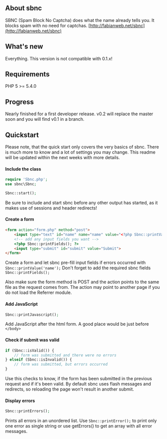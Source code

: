 ## About sbnc

SBNC (Spam Block No Captcha) does what the name already tells you. It blocks spam with no need for captchas.
[http://fabianweb.net/sbnc](http://fabianweb.net/sbnc)

## What's new

Everything. This version is not compatible with 0.1.x!

## Requirements

PHP 5 >= 5.4.0

## Progress

Nearly finished for a first developer release. v0.2 will replace the master soon and you will find v0.1 in a branch.

## Quickstart

Please note, that the quick start only covers the very basics of sbnc. There is much more to
know and a lot of settings you may change. This readme will be updated within the next weeks with more
details.

#### Include the class

```php
require 'Sbnc.php';
use sbnc\Sbnc;

Sbnc::start();
```

Be sure to include and start sbnc before any other output has started, as it makes use of sessions and
header redirects!

#### Create a form

```html
<form action="form.php" method="post">
    <input type="text" id="name" name="name" value="<?php Sbnc::printValue('name'); ?>">
    <!-- add any input fields you want -->
    <?php Sbnc::printFields(); ?>
    <input type="submit" id="submit" value="Submit">
</form>
```

Create a form and let sbnc pre-fill input fields if errors occurred with ```Sbnc::printValue('name');```
Don't forget to add the required sbnc fields ```Sbnc::printFields();```

Also make sure the form method is POST and the action points to the same file as the request comes from. 
The action may point to another page if you do not load the Referrer module.

#### Add JavaScript

```php
Sbnc::printJavascript();
```

Add JavaScript after the html form. A good place would be just before ```</body>```

#### Check if submit was valid

```php
if (Sbnc::isValid()) {
    // form was submitted and there were no errors
} elseif (Sbnc::isInvalid()) {
    // form was submitted, but errors occurred
}
```

Use this checks to know, if the form has been submitted in the previous request and if it's been valid.
By default sbnc uses flash messages and redirects, so reloading the page won't result in another submit.

#### Display errors

```php
Sbnc::printErrors();
```

Prints all errors in an unordered list. Use ```Sbnc::printError();``` to print only one error as single string or
use getErrors() to get an array with all error messages.
